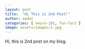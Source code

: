 ```yaml
---
layout: post
title:  "Hi This is 2nd Post!"
author: sedat
categories: [ neuro-101, fun-fact ]
image: assets/images/1.jpg
---
```



Hi, this is 2nd post on my blog. 